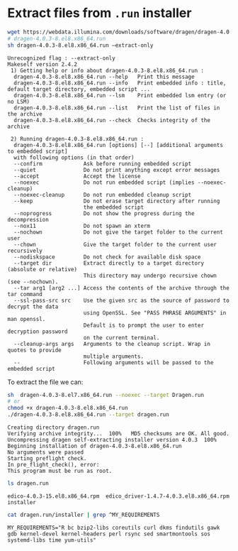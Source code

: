 
# Extract files from `.run` installer

``` bash
wget https://webdata.illumina.com/downloads/software/dragen/dragen-4.0.3-8.el8.x86_64.run
# dragen-4.0.3-8.el8.x86_64.run
sh dragen-4.0.3-8.el8.x86_64.run –extract-only
```

```
Unrecognized flag : --extract-only
Makeself version 2.4.2
 1) Getting help or info about dragen-4.0.3-8.el8.x86_64.run :
  dragen-4.0.3-8.el8.x86_64.run --help   Print this message
  dragen-4.0.3-8.el8.x86_64.run --info   Print embedded info : title, default target directory, embedded script ...
  dragen-4.0.3-8.el8.x86_64.run --lsm    Print embedded lsm entry (or no LSM)
  dragen-4.0.3-8.el8.x86_64.run --list   Print the list of files in the archive
  dragen-4.0.3-8.el8.x86_64.run --check  Checks integrity of the archive

 2) Running dragen-4.0.3-8.el8.x86_64.run :
  dragen-4.0.3-8.el8.x86_64.run [options] [--] [additional arguments to embedded script]
  with following options (in that order)
  --confirm             Ask before running embedded script
  --quiet               Do not print anything except error messages
  --accept              Accept the license
  --noexec              Do not run embedded script (implies --noexec-cleanup)
  --noexec-cleanup      Do not run embedded cleanup script
  --keep                Do not erase target directory after running
                        the embedded script
  --noprogress          Do not show the progress during the decompression
  --nox11               Do not spawn an xterm
  --nochown             Do not give the target folder to the current user
  --chown               Give the target folder to the current user recursively
  --nodiskspace         Do not check for available disk space
  --target dir          Extract directly to a target directory (absolute or relative)
                        This directory may undergo recursive chown (see --nochown).
  --tar arg1 [arg2 ...] Access the contents of the archive through the tar command
  --ssl-pass-src src    Use the given src as the source of password to decrypt the data
                        using OpenSSL. See "PASS PHRASE ARGUMENTS" in man openssl.
                        Default is to prompt the user to enter decryption password
                        on the current terminal.
  --cleanup-args args   Arguments to the cleanup script. Wrap in quotes to provide
                        multiple arguments.
  --                    Following arguments will be passed to the embedded script
```

To extract the file we can:

``` bash
sh  dragen-4.0.3-8.el7.x86_64.run --noexec --target Dragen.run
# or
chmod +x dragen-4.0.3-8.el8.x86_64.run
./dragen-4.0.3-8.el8.x86_64.run --target dragen.run
```

    Creating directory dragen.run
    Verifying archive integrity...  100%   MD5 checksums are OK. All good.
    Uncompressing dragen self-extracting installer version 4.0.3  100%  
    Beginning installation of dragen-4.0.3-8.el8.x86_64.run
    No arguments were passed
    Starting preflight check.
    In pre_flight_check(), error:
    This program must be run as root.

``` bash
ls dragen.run
```

    edico-4.0.3-15.el8.x86_64.rpm  edico_driver-1.4.7-4.0.3.el8.x86_64.rpm  installer

``` bash
cat dragen.run/installer | grep ^MY_REQUIREMENTS
```

    MY_REQUIREMENTS="R bc bzip2-libs coreutils curl dkms findutils gawk gdb kernel-devel kernel-headers perl rsync sed smartmontools sos systemd-libs time yum-utils"
